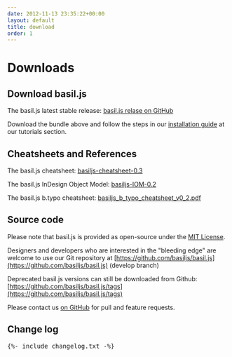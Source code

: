 ```yaml
---
date: 2012-11-13 23:35:22+00:00
layout: default
title: download
order: 1
---
```



# Downloads

## Download basil.js

The basil.js latest stable release:
[basil.js relase on GitHub](https://github.com/basiljs/basil.js/releases/latest)

Download the bundle above and follow
the steps in our [installation guide](/tutorials/01-getting-started) at our tutorials section.

## Cheatsheets and References

The basil.js cheatsheet:
[basiljs-cheatsheet-0.3](/assets/files/basiljs-cheatsheet.pdf)

The basil.js InDesign Object Model:
[basiljs-IOM-0.2](/assets/files/basiljs-IOM-0.2.pdf)

The basil.js b.typo cheatsheet:
[basiljs_b_typo_cheatsheet_v0_2.pdf](/assets/files/basiljs_b_typo_cheatsheet_v0_2.pdf)

## Source code

Please note that basil.js is provided as open-source under the [MIT License](https://opensource.org/licenses/MIT).

Designers and developers who are interested in the "bleeding edge"
are welcome to use our Git repository at [https://github.com/basiljs/basil.js](https://github.com/basiljs/basil.js) (develop branch)

Deprecated basil.js versions can still be downloaded from Github:
[https://github.com/basiljs/basil.js/tags](https://github.com/basiljs/basil.js/tags)

Please contact us [on GitHub](https://github.com/basiljs/basil.js/issues?q=is%3Aissue+is%3Aopen+sort%3Aupdated-desc) for pull and feature requests.

## Change log

<pre class="changelog">
{%- include changelog.txt -%}
</pre>